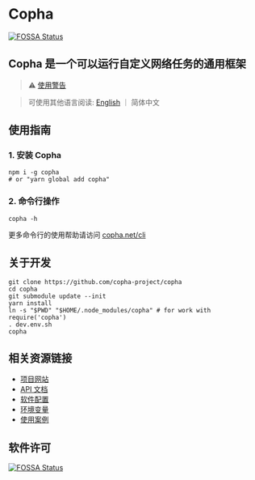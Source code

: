 # Copha
[![FOSSA Status](https://app.fossa.com/api/projects/git%2Bgithub.com%2Fcopha-project%2Fcopha.svg?type=shield)](https://app.fossa.com/projects/git%2Bgithub.com%2Fcopha-project%2Fcopha?ref=badge_shield)

## Copha 是一个可以运行自定义网络任务的通用框架

> ⚠️ [使用警告](https://copha.net/usage_warning)

> 可使用其他语言阅读: [English](./README.md) ｜ 简体中文

## 使用指南
### 1. 安装 Copha
```
npm i -g copha
# or "yarn global add copha"
```

### 2. 命令行操作
```
copha -h
```
更多命令行的使用帮助请访问 [copha.net/cli](https://copha.net/cli)

## 关于开发

```
git clone https://github.com/copha-project/copha
cd copha
git submodule update --init
yarn install
ln -s "$PWD" "$HOME/.node_modules/copha" # for work with require('copha')
. dev.env.sh
copha
```

## 相关资源链接
* [项目网站](https://copha.net)
* [API 文档](https://copha.net/api)
* [软件配置](https://copha.net/configure)
* [环境变量](https://copha.net/env)
* [使用案例](https://copha.net/examples)


## 软件许可
[![FOSSA Status](https://app.fossa.com/api/projects/git%2Bgithub.com%2Fcopha-project%2Fcopha.svg?type=large)](https://app.fossa.com/projects/git%2Bgithub.com%2Fcopha-project%2Fcopha?ref=badge_large)
